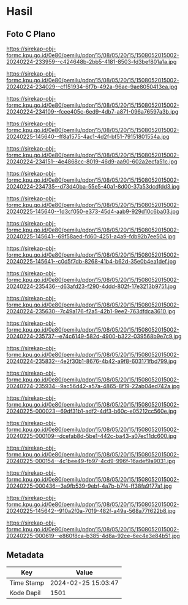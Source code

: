 # Hasil

## Foto C Plano

https://sirekap-obj-formc.kpu.go.id/0e80/pemilu/pdpr/15/08/05/20/15/1508052015002-20240224-233959--c424648b-2bb5-4181-8503-fd3bef801a1a.jpg

https://sirekap-obj-formc.kpu.go.id/0e80/pemilu/pdpr/15/08/05/20/15/1508052015002-20240224-234029--cf151934-6f7b-492a-96ae-9ae8050413ea.jpg

https://sirekap-obj-formc.kpu.go.id/0e80/pemilu/pdpr/15/08/05/20/15/1508052015002-20240224-234109--fcee405c-6ed9-4db7-a871-096a76597a3b.jpg

https://sirekap-obj-formc.kpu.go.id/0e80/pemilu/pdpr/15/08/05/20/15/1508052015002-20240225-145640--ff8a1575-4ac1-4d2f-bf51-79151801554a.jpg

https://sirekap-obj-formc.kpu.go.id/0e80/pemilu/pdpr/15/08/05/20/15/1508052015002-20240224-234151--4e4868cc-8019-46d9-aa90-602a2ecfa51c.jpg

https://sirekap-obj-formc.kpu.go.id/0e80/pemilu/pdpr/15/08/05/20/15/1508052015002-20240224-234735--d73d40ba-55e5-40a1-8d00-37a53dcdfdd3.jpg

https://sirekap-obj-formc.kpu.go.id/0e80/pemilu/pdpr/15/08/05/20/15/1508052015002-20240225-145640--1d3cf050-e373-45d4-aab9-929d10c6ba03.jpg

https://sirekap-obj-formc.kpu.go.id/0e80/pemilu/pdpr/15/08/05/20/15/1508052015002-20240225-145641--69f58aed-fd60-4251-a4a9-fdb92b7ee504.jpg

https://sirekap-obj-formc.kpu.go.id/0e80/pemilu/pdpr/15/08/05/20/15/1508052015002-20240225-145641--c0d5f7db-8268-41b4-b62d-35e0b4ea1def.jpg

https://sirekap-obj-formc.kpu.go.id/0e80/pemilu/pdpr/15/08/05/20/15/1508052015002-20240224-235436--d63afd23-f290-4ddd-802f-17e3213b9751.jpg

https://sirekap-obj-formc.kpu.go.id/0e80/pemilu/pdpr/15/08/05/20/15/1508052015002-20240224-235630--7c49a176-f2a5-42b1-9ee2-763dfdca3610.jpg

https://sirekap-obj-formc.kpu.go.id/0e80/pemilu/pdpr/15/08/05/20/15/1508052015002-20240224-235737--e74c6149-582d-4900-b322-039568b9e7c9.jpg

https://sirekap-obj-formc.kpu.go.id/0e80/pemilu/pdpr/15/08/05/20/15/1508052015002-20240224-235832--4e2f30b1-8676-4b42-a9f8-603171fbd799.jpg

https://sirekap-obj-formc.kpu.go.id/0e80/pemilu/pdpr/15/08/05/20/15/1508052015002-20240224-235934--9ac56d42-a57a-4865-8f19-22ab04ed742a.jpg

https://sirekap-obj-formc.kpu.go.id/0e80/pemilu/pdpr/15/08/05/20/15/1508052015002-20240225-000023--69df31b1-adf2-4df3-b60c-e05212cc560e.jpg

https://sirekap-obj-formc.kpu.go.id/0e80/pemilu/pdpr/15/08/05/20/15/1508052015002-20240225-000109--dcefab8d-5be1-442c-ba43-a07ec11dc600.jpg

https://sirekap-obj-formc.kpu.go.id/0e80/pemilu/pdpr/15/08/05/20/15/1508052015002-20240225-000154--4c1bee49-fb97-4cd9-996f-16adef9a9031.jpg

https://sirekap-obj-formc.kpu.go.id/0e80/pemilu/pdpr/15/08/05/20/15/1508052015002-20240225-000436--3a9fb539-9ebf-4a7b-b7f4-ff38fa9177a1.jpg

https://sirekap-obj-formc.kpu.go.id/0e80/pemilu/pdpr/15/08/05/20/15/1508052015002-20240225-145642--910a2f0a-7019-482f-a49a-568a77f622b8.jpg

https://sirekap-obj-formc.kpu.go.id/0e80/pemilu/pdpr/15/08/05/20/15/1508052015002-20240225-000619--e860f8ca-b385-4d8a-92ce-6ec4e3e84b51.jpg


## Metadata

| Key        | Value               |
| ---------- | ------------------- |
| Time Stamp | 2024-02-25 15:03:47 |
| Kode Dapil | 1501                |



